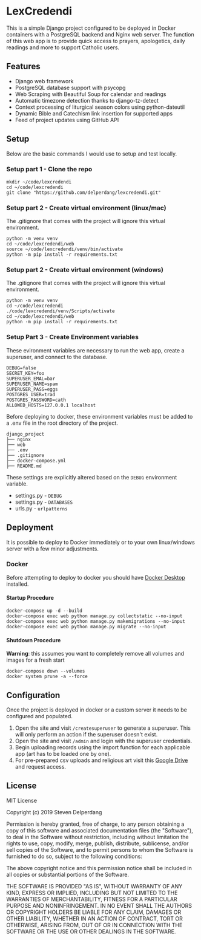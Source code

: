# LexCredendi

This is a simple Django project configured to be deployed in Docker containers with a PostgreSQL backend and Nginx web server. The function of this web app is to provide quick access to prayers, apologetics, daily readings and more to support Catholic users.

## Features

- Django web framework
- PostgreSQL database support with psycopg
- Web Scraping with Beautiful Soup for calendar and readings
- Automatic timezone detection thanks to django-tz-detect
- Context processing of liturgical season colors using python-dateutil
- Dynamic Bible and Catechism link insertion for supported apps
- Feed of project updates using GitHub API

## Setup

Below are the basic commands I would use to setup and test locally.

### Setup part 1 - Clone the repo

```
mkdir ~/code/lexcredendi
cd ~/code/lexcredendi
git clone "https://github.com/delperdang/lexcredendi.git"
```

### Setup part 2 - Create virtual environment (linux/mac)

The .gitignore that comes with the project will ignore this virtual environment.

```
python -m venv venv
cd ~/code/lexcredendi/web
source ~/code/lexcredendi/venv/bin/activate
python -m pip install -r requirements.txt
```

### Setup part 2 - Create virtual environment (windows)

The .gitignore that comes with the project will ignore this virtual environment.

```
python -m venv venv
cd ~/code/lexcredendi
./code/lexcredendi/venv/Scripts/activate
cd ~/code/lexcredendi/web
python -m pip install -r requirements.txt
```

### Setup Part 3 - Create Environment variables

These evironment variables are necessary to run the web app, create a superuser, and connect to the database.

```
DEBUG=false
SECRET_KEY=foo
SUPERUSER_EMAL=bar
SUPERUSER_NAME=spam
SUPERUSER_PASS=eggs
POSTGRES_USER=trad
POSTGRES_PASSWORD=cath
ALLOWED_HOSTS=127.0.0.1 localhost
```

Before deploying to docker, these environment variables must be added to a .env file in the root directory of the project.

```
django_project
├── nginx
├── web
├── .env
├── .gitignore
├── docker-compose.yml
├── README.md
```

These settings are explicitly altered based on the `DEBUG` environment variable.

- settings.py - `DEBUG`
- settings.py - `DATABASES`
- urls.py - `urlpatterns`

## Deployment

It is possible to deploy to Docker immediately or to your own linux/windows server with a few minor adjustments.

### Docker

Before attempting to deploy to docker you should have [Docker Desktop](https://www.docker.com/products/docker-desktop/) installed.

#### Startup Procedure

```
docker-compose up -d --build
docker-compose exec web python manage.py collectstatic --no-input
docker-compose exec web python manage.py makemigrations --no-input
docker-compose exec web python manage.py migrate --no-input
```

#### Shutdown Procedure

**Warning**: this assumes you want to completely remove all volumes and images for a fresh start

```
docker-compose down --volumes
docker system prune -a --force
```

## Configuration

Once the project is deployed in docker or a custom server it needs to be configured and populated.

1. Open the site and visit `/createsuperuser` to generate a superuser. This will only perform an action if the superuser doesn't exist.
2. Open the site and visit `/admin` and login with the superuser credentials.
3. Begin uploading records using the import function for each applicable app (art has to be loaded one by one).
4. For pre-prepared csv uploads and religious art visit this [Google Drive](https://drive.google.com/drive/folders/1TffGjIoL3h4bUeAUnZdR_Pn1_Ob9BoOa) and request access.

## License

MIT License

Copyright (c) 2019 Steven Delperdang

Permission is hereby granted, free of charge, to any person obtaining a copy
of this software and associated documentation files (the "Software"), to deal
in the Software without restriction, including without limitation the rights
to use, copy, modify, merge, publish, distribute, sublicense, and/or sell
copies of the Software, and to permit persons to whom the Software is
furnished to do so, subject to the following conditions:

The above copyright notice and this permission notice shall be included in all
copies or substantial portions of the Software.

THE SOFTWARE IS PROVIDED "AS IS", WITHOUT WARRANTY OF ANY KIND, EXPRESS OR
IMPLIED, INCLUDING BUT NOT LIMITED TO THE WARRANTIES OF MERCHANTABILITY,
FITNESS FOR A PARTICULAR PURPOSE AND NONINFRINGEMENT. IN NO EVENT SHALL THE
AUTHORS OR COPYRIGHT HOLDERS BE LIABLE FOR ANY CLAIM, DAMAGES OR OTHER
LIABILITY, WHETHER IN AN ACTION OF CONTRACT, TORT OR OTHERWISE, ARISING FROM,
OUT OF OR IN CONNECTION WITH THE SOFTWARE OR THE USE OR OTHER DEALINGS IN THE
SOFTWARE.
